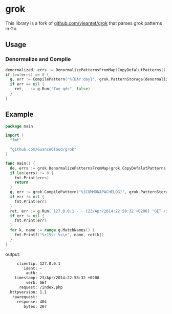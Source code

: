# grok

This library is a fork of [github.com/vjeantet/grok](https://github.com/vjeantet/grok) that parses grok patterns in Go.

## Usage

### Denormalize and Compile

```go
denormalized, errs := DenormalizePatternsFromMap(CopyDefalutPatterns())
if len(errs) == 0 {
  g, err := CompilePattern("%{DAY:day}", grok.PatternStorage{denormalized})
  if err == nil {
    ret, _ := g.Run("Tue qds", false)
  }
}
```

## Example

```go
package main

import (
  "fmt"

  "github.com/GuanceCloud/grok"
)

func main() {
  de, errs := grok.DenormalizePatternsFromMap(grok.CopyDefalutPatterns())
  if len(errs) != 0 {
    fmt.Print(errs)
    return
  }
  g, err := grok.CompilePattern("%{COMMONAPACHELOG}", grok.PatternStorage{de})
  if err != nil {
    fmt.Print(err)
  }
  ret, err := g.Run(`127.0.0.1 - - [23/Apr/2014:22:58:32 +0200] "GET /index.php HTTP/1.1" 404 207`, true)
  if err != nil {
    fmt.Print(err)
  }
  for k, name := range g.MatchNames() {
    fmt.Printf("%+15s: %s\n", name, ret[k])
  }
}

```

output:

```txt
     clientip: 127.0.0.1
        ident: -
         auth: -
    timestamp: 23/Apr/2014:22:58:32 +0200
         verb: GET
      request: /index.php
  httpversion: 1.1
   rawrequest:
     response: 404
        bytes: 207
```
